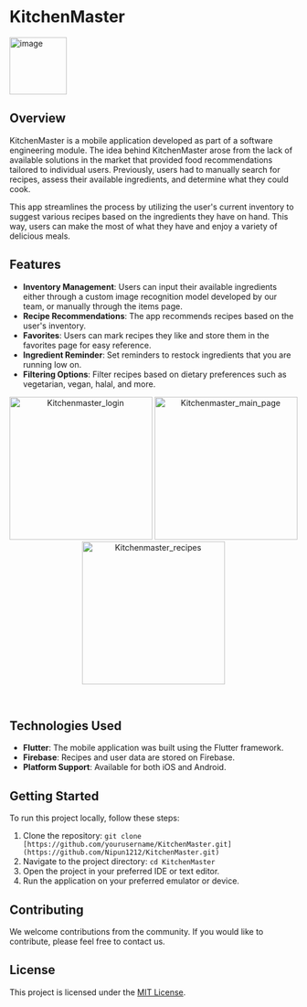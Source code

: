 # KitchenMaster

<img width="100" alt="image" src="https://github.com/Nipun1212/KitchenMaster/assets/80609104/841a2c41-3319-4c54-a4da-a0f7b7a64d94">


## Overview

KitchenMaster is a mobile application developed as part of a software engineering module. The idea behind KitchenMaster arose from the lack of available solutions in the market that provided food recommendations tailored to individual users. Previously, users had to manually search for recipes, assess their available ingredients, and determine what they could cook.

This app streamlines the process by utilizing the user's current inventory to suggest various recipes based on the ingredients they have on hand. This way, users can make the most of what they have and enjoy a variety of delicious meals.

## Features

- **Inventory Management**: Users can input their available ingredients either through a custom image recognition model developed by our team, or manually through the items page.
- **Recipe Recommendations**: The app recommends recipes based on the user's inventory.
- **Favorites**: Users can mark recipes they like and store them in the favorites page for easy reference.
- **Ingredient Reminder**: Set reminders to restock ingredients that you are running low on.
- **Filtering Options**: Filter recipes based on dietary preferences such as vegetarian, vegan, halal, and more.

<p align="center">
  <img src="https://github.com/Nipun1212/KitchenMaster/assets/80609104/fbb271ed-7609-42af-86ce-68795eea0816" alt="Kitchenmaster_login" width="250">
  <img src="https://github.com/Nipun1212/KitchenMaster/assets/80609104/01d79d65-8959-48fc-9b6e-ada91b471b85" alt="Kitchenmaster_main_page" width="250">
  <img src="https://github.com/Nipun1212/KitchenMaster/assets/80609104/ff2d26fd-3d1d-47bb-ba67-bcbe5116cdd0" alt="Kitchenmaster_recipes" width="250">
</p>


<br />


## Technologies Used

- **Flutter**: The mobile application was built using the Flutter framework.
- **Firebase**: Recipes and user data are stored on Firebase.
- **Platform Support**: Available for both iOS and Android.

## Getting Started

To run this project locally, follow these steps:

1. Clone the repository: `git clone [https://github.com/yourusername/KitchenMaster.git](https://github.com/Nipun1212/KitchenMaster.git)`
2. Navigate to the project directory: `cd KitchenMaster`
3. Open the project in your preferred IDE or text editor.
4. Run the application on your preferred emulator or device.

## Contributing

We welcome contributions from the community. If you would like to contribute, please feel free to contact us.

## License

This project is licensed under the [MIT License](LICENSE).
